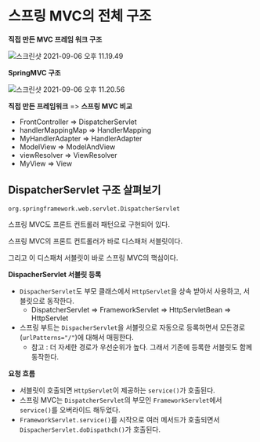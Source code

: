 # 스프링 MVC의 전체 구조

**직접 만든 MVC 프레임 워크 구조**

![스크린샷 2021-09-06 오후 11.19.49](../md-images/%E1%84%89%E1%85%B3%E1%84%8F%E1%85%B3%E1%84%85%E1%85%B5%E1%86%AB%E1%84%89%E1%85%A3%E1%86%BA%202021-09-06%20%E1%84%8B%E1%85%A9%E1%84%92%E1%85%AE%2011.19.49.png)



**SpringMVC 구조**

![스크린샷 2021-09-06 오후 11.20.56](../md-images/%E1%84%89%E1%85%B3%E1%84%8F%E1%85%B3%E1%84%85%E1%85%B5%E1%86%AB%E1%84%89%E1%85%A3%E1%86%BA%202021-09-06%20%E1%84%8B%E1%85%A9%E1%84%92%E1%85%AE%2011.20.56.png)



**직접 만든 프레임워크** => **스프링 MVC 비교** 

* FrontController => DispatcherServlet 
* handlerMappingMap => HandlerMapping 
* MyHandlerAdapter => HandlerAdapter 
* ModelView => ModelAndView 
* viewResolver => ViewResolver
* MyView => View



## DispatcherServlet 구조 살펴보기

`org.springframework.web.servlet.DispatcherServlet`



스프링 MVC도 프론트 컨트롤러 패턴으로 구현되어 있다.

스프링 MVC의 프론트 컨트롤러가 바로 디스패처 서블릿이다.

그리고 이 디스패처 서블릿이 바로 스프링 MVC의 핵심이다.



**DispacherServlet 서블릿 등록**

* `DispacherServlet`도 부모 클래스에서 `HttpServlet`을 상속 받아서 사용하고, 서블릿으로 동작한다.
  * DispatcherServlet => FrameworkServlet => HttpServletBean => HttpServlet
* 스프링 부트는 `DispacherServlet`을 서블릿으로 자동으로 등록하면서 모든경로(`urlPatterns="/"`)에 대해서 매핑한다.
  * 참고 : 더 자세한 경로가 우선순위가 높다. 그래서 기존에 등록한 서블릿도 함께 동작한다.



**요청 흐름**

* 서블릿이 호출되면 `HttpServlet`이 제공하는 `service()`가 호출된다.
* 스프링 MVC는 `DispatcherServlet`의 부모인 `FrameworkServlet`에서 `service()`를 오버라이드 해두었다.
* `FrameworkServlet.service()`를 시작으로 여러 메서드가 호출되면서 `DispacherServlet.doDispathch()`가 호출된다.





